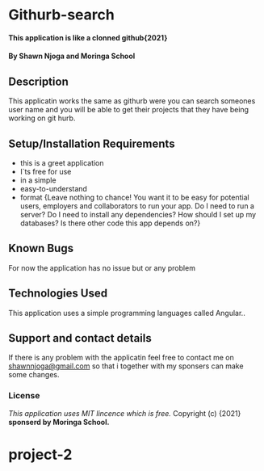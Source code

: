 # Githurb-search
#### This application is like a clonned github{2021}
#### By **Shawn Njoga and Moringa School**
## Description
This applicatin works the same as githurb were you can search someones user name and you will be able to get their projects that they have being working on git hurb. 
## Setup/Installation Requirements
* this is a greet application
* I`ts free for use
* in a simple
* easy-to-understand
* format
{Leave nothing to chance! You want it to be easy for potential users, employers and collaborators to run your app. Do I need to run a server? Do I need to install any dependencies? How should I set up my databases? Is there other code this app depends on?}
## Known Bugs
For now the application has no issue but or any problem
## Technologies Used
This application uses a simple programming languages called Angular..
## Support and contact details
If there is any problem with the applicatin feel free to contact me on shawnnjoga@gmail.com so that i together with my sponsers can make some changes.
### License
*This application uses MIT lincence which is free.*
Copyright (c) {2021} **sponserd by Moringa School.**
  
# project-2